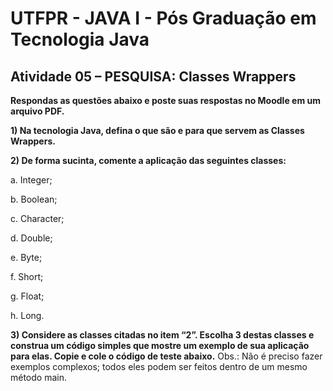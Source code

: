 # UTFPR - JAVA I - Pós Graduação em Tecnologia Java

## Atividade 05 – PESQUISA: Classes Wrappers

**Respondas as questões abaixo e poste suas respostas no Moodle em um arquivo PDF.**

**1) Na tecnologia Java, defina o que são e para que servem as Classes Wrappers.**

**2) De forma sucinta, comente a aplicação das seguintes classes:**

a. Integer;

b. Boolean;

c. Character;

d. Double;

e. Byte;

f. Short;

g. Float;

h. Long.

**3) Considere as classes citadas no item “2”. Escolha 3 destas classes e construa um código simples que mostre um exemplo de sua aplicação para elas. Copie e cole o código de teste abaixo.**
Obs.: Não é preciso fazer exemplos complexos; todos eles podem ser feitos dentro de um mesmo método main. 